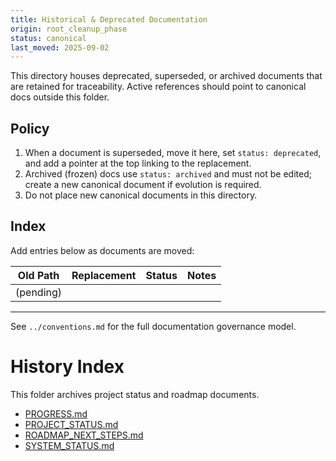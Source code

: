 ```yaml
---
title: Historical & Deprecated Documentation
origin: root_cleanup_phase
status: canonical
last_moved: 2025-09-02
---
```


This directory houses deprecated, superseded, or archived documents that are
retained for traceability. Active references should point to canonical docs
outside this folder.

## Policy

1. When a document is superseded, move it here, set `status: deprecated`, and
   add a pointer at the top linking to the replacement.
1. Archived (frozen) docs use `status: archived` and must not be edited; create
   a new canonical document if evolution is required.
1. Do not place new canonical documents in this directory.

## Index

Add entries below as documents are moved:

| Old Path | Replacement | Status | Notes |
|----------|-------------|--------|-------|
| (pending) | | | |

---
See `../conventions.md` for the full documentation governance model.

# History Index

This folder archives project status and roadmap documents.

- [PROGRESS.md](PROGRESS.md)
- [PROJECT_STATUS.md](PROJECT_STATUS.md)
- [ROADMAP_NEXT_STEPS.md](ROADMAP_NEXT_STEPS.md)
- [SYSTEM_STATUS.md](SYSTEM_STATUS.md)
